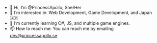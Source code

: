 - 👋 Hi, I’m @PrincessApollo, She/Her
- 👀 I’m interested in: Web Development, Game Development, and Japan :jp:
- 🌱 I’m currently learning C#, JS, and multiple game engines.
- 📫 How to reach me: You can reach me by emailing dev@princessapollo.se

<!---
PrincessApollo/PrincessApollo is a ✨ special ✨ repository because its `README.md` (this file) appears on your GitHub profile.
You can click the Preview link to take a look at your changes.
--->
